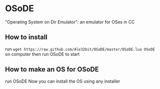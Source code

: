 # OSoDE
"Operating System on Dir Emulator": an emulator for OSes in CC

## How to install
run `wget https://raw.github.com/Ale32bit/OSoDE/master/OSoDE.lua OSoDE` on computer
then run OSoDE to start

## How to make an OS for OSoDE
run OSoDE <path> <name>
Now you can install the OS using any installer
